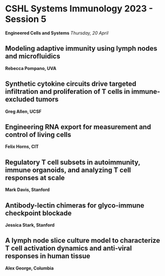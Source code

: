 # CSHL Systems Immunology 2023 - Session 5

**Engineered Cells and Systems**
*Thursday, 20 April*

## Modeling adaptive immunity using lymph nodes and microfluidics

**Rebecca Pompano, UVA**

## Synthetic cytokine circuits drive targeted infiltration and proliferation of T cells in immune-excluded tumors

**Greg Allen, UCSF**

## Engineering RNA export for measurement and control of living cells

**Felix Horns, CIT**

## Regulatory T cell subsets in autoimmunity, immune organoids, and analyzing T cell responses at scale

**Mark Davis, Stanford**

## Antibody-lectin chimeras for glyco-immune checkpoint blockade

**Jessica Stark, Stanford**

## A lymph node slice culture model to characterize T cell activation dynamics and anti-viral responses in human tissue

**Alex George, Columbia**
